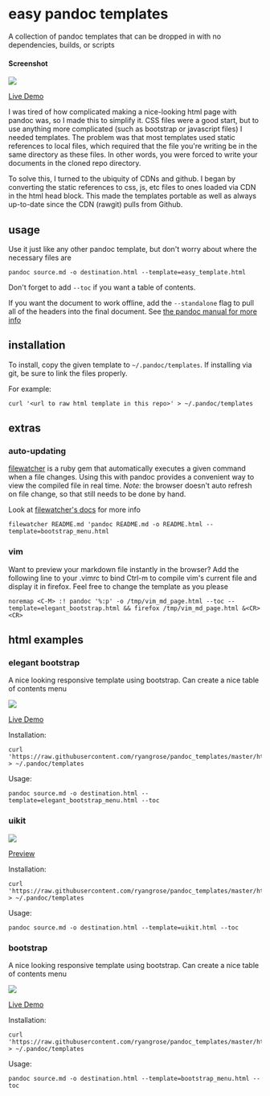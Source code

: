 # easy pandoc templates

A collection of pandoc templates that can be dropped in with no dependencies, builds, or scripts 

#### Screenshot
![](https://raw.githubusercontent.com/ryangrose/easy-pandoc-templates/master/samples/screenshots/elegant_bootstrap_menu.png)

[Live Demo](http://htmlpreview.github.io/?https://github.com/ryangrose/easy-pandoc-templates/blob/master/samples/elegant_bootstrap_menu_sample.html)

I was tired of how complicated making a nice-looking html page with pandoc was, so I made this to simplify it.
CSS files were a good start, but to use anything more complicated (such as bootstrap or javascript files) I needed templates.
The problem was that most templates used static references to local files, which required that the file you're writing be in the same
directory as these files. In other words, you were forced to write your documents in the cloned repo directory.

To solve this, I turned to the ubiquity of CDNs and github. I began by converting the static references to css, js, etc files to
ones loaded via CDN in the html head block.
This made the templates portable as well as always up-to-date since the CDN (rawgit) pulls from Github.

## usage

Use it just like any other pandoc template, but don't worry about where the necessary files are

```
pandoc source.md -o destination.html --template=easy_template.html
```

Don't forget to add `--toc` if you want a table of contents.

If you want the document to work offline, add the `--standalone` flag to pull all of the headers
into the final document. See [the pandoc manual for more info](https://pandoc.org/MANUAL.html)

## installation

To install, copy the given template to `~/.pandoc/templates`. If installing
via git, be sure to link the files properly.

For example:

```
curl '<url to raw html template in this repo>' > ~/.pandoc/templates
```

## extras

### auto-updating

[filewatcher](https://github.com/thomasfl/filewatcher) is a ruby gem that
automatically executes a given command when a file changes. Using this
with pandoc provides a convenient way to view the compiled file in real
time. *Note:* the browser doesn't auto refresh on file change, so that still
needs to be done by hand.

Look at [filewatcher's docs](https://github.com/thomasfl/filewatcher) for more info

```
filewatcher README.md 'pandoc README.md -o README.html --template=bootstrap_menu.html
```

### vim

Want to preview your markdown file instantly in the browser? Add the following line to your .vimrc to bind Ctrl-m to compile vim's current file and display it in firefox.
Feel free to change the template as you please

``` vimscript
noremap <C-M> :! pandoc '%:p' -o /tmp/vim_md_page.html --toc --template=elegant_bootstrap.html && firefox /tmp/vim_md_page.html &<CR><CR>
```
## html examples

### elegant bootstrap

A nice looking responsive template using bootstrap. Can create a nice table of contents menu

![](https://raw.githubusercontent.com/ryangrose/easy-pandoc-templates/master/samples/screenshots/elegant_bootstrap_menu.png)

[Live Demo](http://htmlpreview.github.io/?https://github.com/ryangrose/easy-pandoc-templates/blob/master/samples/elegant_bootstrap_menu_sample.html)

Installation:

```
curl 'https://raw.githubusercontent.com/ryangrose/pandoc_templates/master/html/elegant_bootstrap_menu.html' > ~/.pandoc/templates
```

Usage:

```
pandoc source.md -o destination.html --template=elegant_bootstrap_menu.html --toc
```

### uikit

![](https://raw.githubusercontent.com/ryangrose/easy-pandoc-templates/master/samples/screenshots/uikit.png)

[Preview](http://htmlpreview.github.io/?https://github.com/ryangrose/easy-pandoc-templates/blob/master/samples/uikit_sample.html)

Installation:

```
curl 'https://raw.githubusercontent.com/ryangrose/pandoc_templates/master/html/uikit.html' > ~/.pandoc/templates
```

Usage:

```
pandoc source.md -o destination.html --template=uikit.html --toc
```

### bootstrap

A nice looking responsive template using bootstrap. Can create a nice table of contents menu

![](https://raw.githubusercontent.com/ryangrose/easy-pandoc-templates/master/samples/screenshots/bootstrap_menu.png)

[Live Demo](http://htmlpreview.github.io/?https://github.com/ryangrose/easy-pandoc-templates/blob/master/samples/bootstrap_menu.html)

Installation:

```
curl 'https://raw.githubusercontent.com/ryangrose/pandoc_templates/master/html/bootstrap_menu.html' > ~/.pandoc/templates
```

Usage:

```
pandoc source.md -o destination.html --template=bootstrap_menu.html --toc
```

